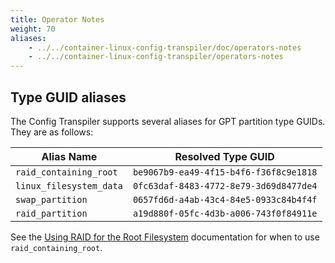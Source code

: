 ```yaml
---
title: Operator Notes
weight: 70
aliases:
    - ../../container-linux-config-transpiler/doc/operators-notes
    - ../../container-linux-config-transpiler/operators-notes
---
```


## Type GUID aliases

The Config Transpiler supports several aliases for GPT partition type GUIDs. They are as follows:

| Alias Name | Resolved Type GUID |
| -- | -- |
| `raid_containing_root` | `be9067b9-ea49-4f15-b4f6-f36f8c9e1818` | 
| `linux_filesystem_data` | `0fc63daf-8483-4772-8e79-3d69d8477de4` |
| `swap_partition` | `0657fd6d-a4ab-43c4-84e5-0933c84b4f4f` |
| `raid_partition` | `a19d880f-05fc-4d3b-a006-743f0f84911e` |

See the [Using RAID for the Root Filesystem](../../setup/storage/raid/) documentation for when to use `raid_containing_root`.
